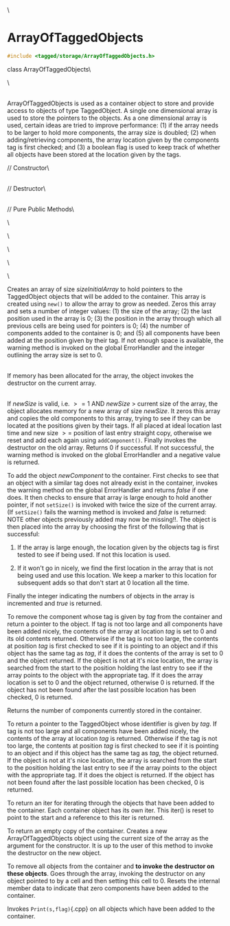 \
# ArrayOfTaggedObjects 

```cpp
#include <tagged/storage/ArrayOfTaggedObjects.h>
```

class ArrayOfTaggedObjects\

\

\
ArrayOfTaggedObjects is used as a container object to store and provide
access to objects of type TaggedObject. A single one dimensional array
is used to store the pointers to the objects. As a one dimensional array
is used, certain ideas are tried to improve performance: (1) if the
array needs to be larger to hold more components, the array size is
doubled; (2) when adding/retrieving components, the array location given
by the components tag is first checked; and (3) a boolean flag is used
to keep track of whether all objects have been stored at the location
given by the tags.

// Constructor\

\
// Destructor\

\
// Pure Public Methods\

\

\

\

\

\

Creates an array of size *sizeInitialArray* to hold pointers to the
TaggedObject objects that will be added to the container. This array is
created using `new()` to allow the array to grow as needed. Zeros this
array and sets a number of integer values: (1) the size of the array;
(2) the last position used in the array is $0$; (3) the position in the
array through which all previous cells are being used for pointers is
$0$; (4) the number of components added to the container is $0$; and (5)
all components have been added at the position given by their tag. If
not enough space is available, the warning method is invoked on the
global ErrorHandler and the integer outlining the array size is set to
$0$.

\
If memory has been allocated for the array, the object invokes the
destructor on the current array.

\
If *newSize* is valid, i.e. $>= 1$ AND *newSize* $>$ current size of the
array, the object allocates memory for a new array of size *newSize*. It
zeros this array and copies the old components to this array, trying to
see if they can be located at the positions given by their tags. If all
placed at ideal location last time and new size $>=$ position of last
entry straight copy, otherwise we reset and add each again using
`addComponent()`. Finally invokes the destructor on the old array.
Returns $0$ if successful. If not successful, the warning method is
invoked on the global ErrorHandler and a negative value is returned.

To add the object *newComponent* to the container. First checks to see
that an object with a similar tag does not already exist in the
container, invokes the warning method on the global ErrorHandler and
returns *false* if one does. It then checks to ensure that array is
large enough to hold another pointer, if not `setSize()` is invoked with
twice the size of the current array. (If `setSize()` fails the warning
method is invoked and *false* is returned: NOTE other objects previously
added may now be missing!!. The object is then placed into the array by
choosing the first of the following that is successful:

1.  If the array is large enough, the location given by the objects tag
    is first tested to see if being used. If not this location is used.

2.  If it won't go in nicely, we find the first location in the array
    that is not being used and use this location. We keep a marker to
    this location for subsequent adds so that don't start at $0$
    location all the time.

Finally the integer indicating the numbers of objects in the array is
incremented and *true* is returned.

To remove the component whose tag is given by *tag* from the container
and return a pointer to the object. If tag is not too large and all
components have been added nicely, the contents of the array at location
*tag* is set to $0$ and its old contents returned. Otherwise if the tag
is not too large, the contents at position *tag* is first checked to see
if it is pointing to an object and if this object has the same tag as
*tag*, if it does the contents of the array is set to $0$ and the object
returned. If the object is not at it's nice location, the array is
searched from the start to the position holding the last entry to see if
the array points to the object with the appropriate tag. If it does the
array location is set to $0$ and the object returned, otherwise $0$ is
returned. If the object has not been found after the last possible
location has been checked, $0$ is returned.

Returns the number of components currently stored in the container.

To return a pointer to the TaggedObject whose identifier is given by
*tag*. If tag is not too large and all components have been added
nicely, the contents of the array at location *tag* is returned.
Otherwise if the tag is not too large, the contents at position *tag* is
first checked to see if it is pointing to an object and if this object
has the same tag as *tag*, the object returned. If the object is not at
it's nice location, the array is searched from the start to the position
holding the last entry to see if the array points to the object with the
appropriate tag. If it does the object is returned. If the object has
not been found after the last possible location has been checked, $0$ is
returned.

To return an iter for iterating through the objects that have been added
to the container. Each container object has its own iter. This iter() is
reset to point to the start and a reference to this iter is returned.

To return an empty copy of the container. Creates a new
ArrayOfTaggedObjects object using the current size of the array as the
argument for the constructor. It is up to the user of this method to
invoke the destructor on the new object.

To remove all objects from the container and **to invoke the destructor
on these objects**. Goes through the array, invoking the destructor on
any object pointed to by a cell and then setting this cell to $0$.
Resets the internal member data to indicate that zero components have
been added to the container.

Invokes `Print(s,flag)`{.cpp} on all objects which have been added to the
container.
